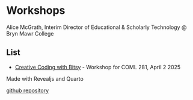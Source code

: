 # Workshops

Alice McGrath, Interim Director of Educational & Scholarly Technology @ Bryn Mawr College

## List

- [Creative Coding with Bitsy](bitsy) - Workshop for COML 281, April 2 2025


Made with Revealjs and Quarto

[github repository](https://github.com/atmcgrath/workshops/)